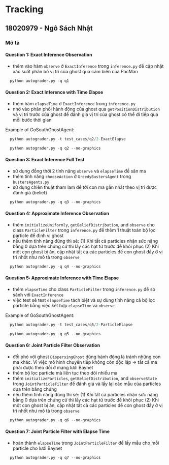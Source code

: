 # Tracking

## 18020979 - Ngô Sách Nhật 

### Mô tả

#### Question 1: Exact Inference Observation

- thêm vào hàm `observe` ở `ExactInference` trong `inference.py` để cập nhật xác suất phân bố vị trí của ghost qua cảm biến của PacMan

```python
  python autograder.py -q q1
```

#### Question 2: Exact Inference with Time Elapse

- thêm hàm `elapseTime` ở `ExactInference` trong `inference.py`
- nhờ vào phân phối hành động của ghost qua `getPositionDistribution` và vị trí trước của ghost để đánh giá vị trí của ghost có thể đi tiếp qua mỗi bước thời gian

Example of GoSouthGhostAgent:

```python
  python autograder.py -t test_cases/q2/2-ExactElapse
```

```python
  python autograder.py -q q2 --no-graphics
```

#### Question 3: Exact Inference Full Test

- sử dụng đồng thời 2 tính năng `observe` và `elapseTime` để săn ma
- thêm tính năng `chooseAction` ở `GreedyBustersAgent` trong `bustersAgents.py`
- sử dụng chiên thuật tham lam để tới con ma gần nhất theo vị trí được đánh giá (belief)

```python
  python autograder.py -q q3 --no-graphics
```

#### Question 4: Approximate Inference Observation

- thêm `initializeUniformly`, `getBeliefDistribution`, and `observe` cho class `ParticleFilter` trong `inference.py` để thêm 1 thuật toán bộ lọc particle để định vị ghost
- nếu thêm tính năng đúng thì sẽ:
  (1) Khi tất cả particles nhận sức nặng bằng 0 dựa trên chứng cứ thì lấy các hạt từ trước để khôi phục
  (2) Khi một con ghost bị ăn, cập nhật tất cả các particles để con ghost đấy ở vị trí nhốt như mô tả trong `observe`

```python
  python autograder.py -q q4 --no-graphics
```

#### Question 5: Approximate Inference with Time Elapse

- thêm `elapseTime` cho class `ParticleFilter` trong `inference.py` để so sánh với `ExactInference`
- việc test sẽ test `elapseTime` tách biệt và sự dùng tính năng cả bộ lọc particle bằng việc kết hợp `elapseTime` và `observe`

Example of GoSouthGhostAgent:

```python
  python autograder.py -t test_cases/q5/2-ParticleElapse
```

```python
  python autograder.py -q q5 --no-graphics
```

#### Question 6: Joint Particle Filter Observation

- đối phó với ghost `DispersingGhost` dùng hành động là tránh những con ma khác. Vì việc mô hình chuyển tiếp không còn độc lập => tất cả ma phải được theo dỗi ở mạng lưới Baynet
- thêm bộ lọc particle mà liên tục theo dõi nhiều ma
- thêm `initializeParticles`, `getBeliefDistribution`, and `observeState` trong `JointParticleFilter` để đánh giá và lấy lại các mẫu của particles dựa trên bằng chứng
- nếu thêm tính năng đúng thì sẽ:
  (1) Khi tất cả particles nhận sức nặng bằng 0 dựa trên chứng cứ thì lấy các hạt từ trước để khôi phục
  (2) Khi một con ghost bị ăn, cập nhật tất cả các particles để con ghost đấy ở vị trí nhốt như mô tả trong `observe`

```python
  python autograder.py -q q6 --no-graphics
```

#### Question 7: Joint Particle Filter with Elapse Time

- hoàn thành `elapseTime` trong `JointParticleFilter` để lấy mẫu cho mỗi particle cho lưới Baynet

```python
  python autograder.py -q q7 --no-graphics
```
